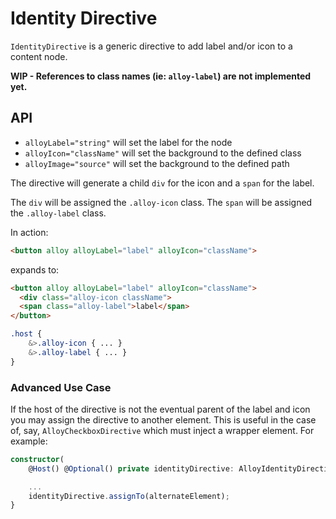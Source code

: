 # Identity Directive

`IdentityDirective` is a generic directive to add label and/or icon to a content node.

**WIP - References to class names (ie: `alloy-label`) are not implemented yet.**

## API

* `alloyLabel="string"` will set the label for the node
* `alloyIcon="className"` will set the background to the defined class
* `alloyImage="source"` will set the background to the defined path

The directive will generate a child `div` for the icon and a `span` for the label.

The `div` will be assigned the `.alloy-icon` class.  The `span` will be assigned the `.alloy-label` class.

In action:

```html
<button alloy alloyLabel="label" alloyIcon="className">
```

expands to:

```html
<button alloy alloyLabel="label" alloyIcon="className">
  <div class="alloy-icon className">
  <span class="alloy-label">label</span>
</button>
```

```css
.host {
    &>.alloy-icon { ... }
    &>.alloy-label { ... }
}
```

### Advanced Use Case
If the host of the directive is not the eventual parent of the label and icon you may assign the directive to another element.  This is useful in the case of, say, `AlloyCheckboxDirective` which must inject a wrapper element.  For example:

```ts
constructor(
    @Host() @Optional() private identityDirective: AlloyIdentityDirective) {

    ...
    identityDirective.assignTo(alternateElement);
}
```
